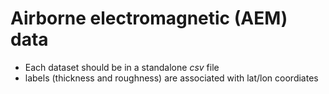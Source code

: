 # Airborne electromagnetic (AEM) data 
- Each dataset should be in a standalone *csv* file
- labels (thickness and roughness) are associated with lat/lon coordiates
